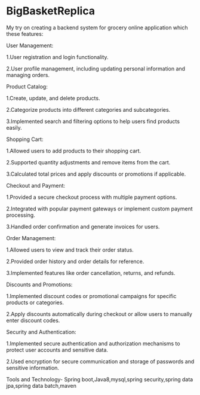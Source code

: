 ﻿# BigBasketReplica

 My try on creating a backend system for grocery online application which these features:

User Management:

1.User registration and login functionality.

2.User profile management, including updating personal information and managing orders.

Product Catalog:

1.Create, update, and delete products.

2.Categorize products into different categories and subcategories.

3.Implemented search and filtering options to help users find products easily.

Shopping Cart:

1.Allowed users to add products to their shopping cart.

2.Supported quantity adjustments and remove items from the cart.

3.Calculated total prices and apply discounts or promotions if applicable.

Checkout and Payment:

1.Provided a secure checkout process with multiple payment options.

2.Integrated with popular payment gateways or implement custom payment processing.

3.Handled order confirmation and generate invoices for users.

Order Management:

1.Allowed users to view and track their order status.

2.Provided order history and order details for reference.

3.Implemented features like order cancellation, returns, and refunds.

Discounts and Promotions:

1.Implemented discount codes or promotional campaigns for specific products or categories.

2.Apply discounts automatically during checkout or allow users to manually enter discount codes.


Security and Authentication:

1.Implemented secure authentication and authorization mechanisms to protect user accounts and sensitive data.

2.Used encryption for secure communication and storage of passwords and sensitive information.

Tools and Technology- Spring boot,Java8,mysql,spring security,spring data jpa,spring data batch,maven 
